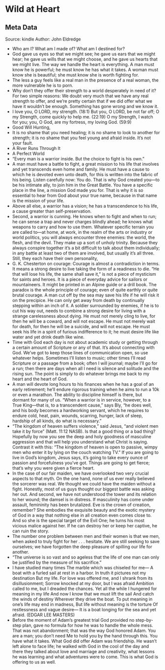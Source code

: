# Wild at Heart

## Meta Data

Source:  kindle 
Author: John Eldredge

- Who am I? What am I made of? What am I destined for?
- God gave us eyes so that we might see; he gave us ears that we might hear; he gave us wills that we might choose, and he gave us hearts that we might live. The way we handle the heart is everything. A man must know he is powerful; he must know he has what it takes. A woman must know she is beautiful; she must know she is worth fighting for.
- The less a guy feels like a real man in the presence of a real woman, the more vulnerable he is to porn.
- Why don’t they offer their strength to a world desperately in need of it? For two simple reasons: We doubt very much that we have any real strength to offer, and we’re pretty certain that if we did offer what we have it wouldn’t be enough. Something has gone wrong and we know it.
- I love you, O LORD, my strength. (18:1) But you, O LORD, be not far off; O my Strength, come quickly to help me. (22:19) O my Strength, I watch for you; you, O God, are my fortress, my loving God. (59:9)
- Good Will Hunting,
- It is no shame that you need healing; it is no shame to look to another for strength; it is no shame that you feel young and afraid inside. It’s not your fault.
- A River Runs Through It
- A Perfect World
- “Every man is a warrior inside. But the choice to fight is his own.”
- A man must have a battle to fight, a great mission to his life that involves and yet transcends even home and family. He must have a cause to which he is devoted even unto death, for this is written into the fabric of his being. Listen carefully now: You do. That is why God created you—to be his intimate ally, to join him in the Great Battle. You have a specific place in the line, a mission God made you for. That is why it is so essential to hear from God about your true name, because in that name is the mission of your life.
- Above all else, a warrior has a vision; he has a transcendence to his life, a cause greater than self-preservation.
- Second, a warrior is cunning. He knows when to fight and when to run; he can sense a trap and never charges blindly ahead; he knows what weapons to carry and how to use them. Whatever specific terrain you are called to—at home, at work, in the realm of the arts or industry or world politics, you will always encounter three enemies: the world, the flesh, and the devil. They make up a sort of unholy trinity. Because they always conspire together it’s a bit difficult to talk about them individually; in any battle at least two of them are involved, but usually it’s all three. Still, they each have their own personality,
- G. K. Chesterton on courage: Courage is almost a contradiction in terms. It means a strong desire to live taking the form of a readiness to die. “He that will lose his life, the same shall save it,” is not a piece of mysticism for saints and heroes. It is a piece of everyday advice for sailors or mountaineers. It might be printed in an Alpine guide or a drill book. The paradox is the whole principle of courage; even of quite earthly or quite brutal courage. A man cut off by the sea may save his life if he will risk it on the precipice. He can only get away from death by continually stepping within an inch of it. A soldier surrounded by enemies, if he is to cut his way out, needs to combine a strong desire for living with a strange carelessness about dying. He must not merely cling to live, for then he will be a coward, and will not escape. He must not merely wait for death, for then he will be a suicide, and will not escape. He must seek his life in a spirit of furious indifference to it; he must desire life like water and yet drink death like wine.
- Time with God each day is not about academic study or getting through a certain amount of Scripture or any of that. It’s about connecting with God. We’ve got to keep those lines of communication open, so use whatever helps. Sometimes I’ll listen to music; other times I’ll read Scripture or a passage from a book; often I will journal; maybe I’ll go for a run; then there are days when all I need is silence and solitude and the rising sun. The point is simply to do whatever brings me back to my heart and the heart of God.
- A man will devote long hours to his finances when he has a goal of an early retirement; he’ll endure rigorous training when he aims to run a 10k or even a marathon. The ability to discipline himself is there, but dormant for many of us. “When a warrior is in service, however, to a True King—that is, to a transcendent cause,” says Bly, “he does well, and his body becomes a hardworking servant, which he requires to endure cold, heat, pain, wounds, scarring, hunger, lack of sleep, hardship of all kinds, do what is necessary.”
- “The kingdom of heaven suffers violence,” said Jesus, “and violent men take it by force” (Matt. 11:12 NASB). Is that a good thing or a bad thing? Hopefully by now you see the deep and holy goodness of masculine aggression and that will help you understand what Christ is saying. Contrast it with this: “The kingdom of heaven is open to passive, wimpy men who enter it by lying on the couch watching TV.” If you are going to live in God’s kingdom, Jesus says, it’s going to take every ounce of passion and forcefulness you’ve got. Things are going to get fierce; that’s why you were given a fierce heart.
- In the case of our fair maiden, we have overlooked two very crucial aspects to that myth. On the one hand, none of us ever really believed the sorcerer was real. We thought we could have the maiden without a fight. Honestly, most of us guys thought our biggest battle was asking her out. And second, we have not understood the tower and its relation to her wound; the damsel is in distress. If masculinity has come under assault, femininity has been brutalized. Eve is the crown of creation, remember? She embodies the exquisite beauty and the exotic mystery of God in a way that nothing else in all creation even comes close to. And so she is the special target of the Evil One; he turns his most vicious malice against her. If he can destroy her or keep her captive, he can ruin the story.
- The number one problem between men and their women is that we men, when asked to truly fight for her . . . hesitate. We are still seeking to save ourselves; we have forgotten the deep pleasure of spilling our life for another.
- “The universe is so vast and so ageless that the life of one man can only be justified by the measure of his sacrifice.”
- I have studied many times The marble which was chiseled for me— A boat with a furled sail at rest in a harbor. In truth it pictures not my destination But my life. For love was offered me, and I shrank from its disillusionment; Sorrow knocked at my door, but I was afraid Ambition called to me, but I dreaded the chances. Yet all the while I hungered for meaning in my life And now I know that we must lift the sail And catch the winds of destiny Wherever they drive the boat. To put meaning in one’s life may end in madness, But life without meaning is the torture Of restlessness and vague desire— It is a boat longing for the sea and yet afraid. (EDGAR LEE MASTERS)
- Before the moment of Adam’s greatest trial God provided no step-by-step plan, gave no formula for how he was to handle the whole mess. That was not abandonment; that was the way God honored Adam. You are a man; you don’t need Me to hold you by the hand through this. You have what it takes. What God did offer Adam was friendship. He wasn’t left alone to face life; he walked with God in the cool of the day and there they talked about love and marriage and creativity, what lessons he was learning and what adventures were to come. This is what God is offering to us as well.

